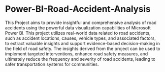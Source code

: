 # Power-BI-Road-Accident-Analysis
This Project aims to provide insightful and comprehensive analysis of road accidents using the powerful data visualization capabilities of Microsoft Power BI. 
This project utilizes real-world data related to road accidents, such as accident locations, causes, vehicle types, and associated factors, to extract valuable insights and support evidence-based decision-making in the field of road safety.
The insights derived from the project can be used to implement targeted interventions, enhance road safety measures, and ultimately reduce the frequency and severity of road accidents, leading to safer transportation systems for communities.
